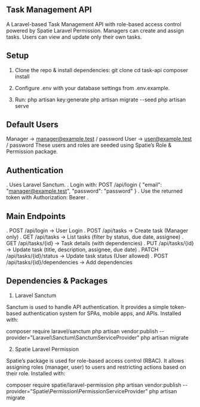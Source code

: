## Task Management API
A Laravel-based Task Management API with role-based access control powered by Spatie Laravel Permission.
Managers can create and assign tasks. Users can view and update only their own tasks.


## Setup
1. Clone the repo & install dependencies:
git clone <repo-url>
cd task-api
composer install

2. Configure .env with your database settings from .env.example.

3. Run:
php artisan key:generate
php artisan migrate --seed
php artisan serve

## Default Users
Manager → manager@example.test / password
User → user@example.test / password
These users and roles are seeded using Spatie’s Role & Permission package.

## Authentication
. Uses Laravel Sanctum.
. Login with:
POST /api/login
{
  "email": "manager@example.test",
  "password": "password"
}
. Use the returned token with Authorization: Bearer <token>.

## Main Endpoints
. POST /api/login → User Login
. POST /api/tasks → Create task (Manager only)
. GET /api/tasks → List tasks (filter by status, due date, assignee)
. GET /api/tasks/{id} → Task details (with dependencies)
. PUT /api/tasks/{id} → Update task (title, description, assignee, due date)
. PATCH /api/tasks/{id}/status → Update task status (User allowed)
. POST /api/tasks/{id}/dependencies → Add dependencies

## Dependencies & Packages
1. Laravel Sanctum

Sanctum is used to handle API authentication.
It provides a simple token-based authentication system for SPAs, mobile apps, and APIs.
Installed with:

composer require laravel/sanctum
php artisan vendor:publish --provider="Laravel\Sanctum\SanctumServiceProvider"
php artisan migrate

2. Spatie Laravel Permission

Spatie’s package is used for role-based access control (RBAC).
It allows assigning roles (manager, user) to users and restricting actions based on their role.
Installed with:

composer require spatie/laravel-permission
php artisan vendor:publish --provider="Spatie\Permission\PermissionServiceProvider"
php artisan migrate

